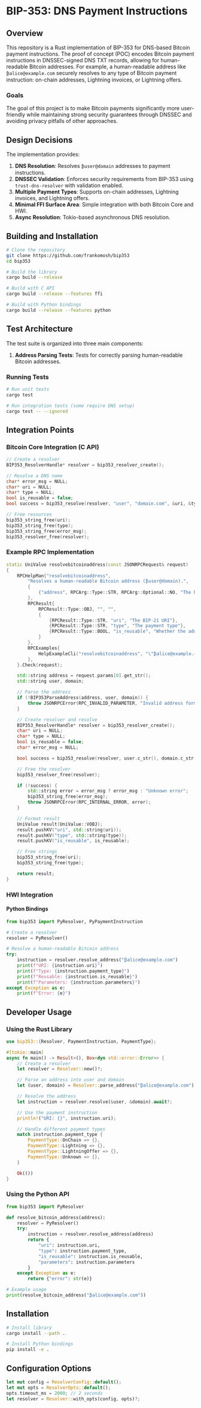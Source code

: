 # BIP-353: DNS Payment Instructions

## Overview
This repository is a Rust implementation of BIP-353 for DNS-based Bitcoin payment instructions. The proof of concept (POC) encodes Bitcoin payment instructions in DNSSEC-signed DNS TXT records, allowing for human-readable Bitcoin addresses. For example, a human-readable address like `₿alice@example.com` securely resolves to any type of Bitcoin payment instruction: on-chain addresses, Lightning invoices, or Lightning offers.

### Goals
The goal of this project is to make Bitcoin payments significantly more user-friendly while maintaining strong security guarantees through DNSSEC and avoiding privacy pitfalls of other approaches.

## Design Decisions
The implementation provides:

1. **DNS Resolution**: Resolves `₿user@domain` addresses to payment instructions.
2. **DNSSEC Validation**: Enforces security requirements from BIP-353 using `trust-dns-resolver` with validation enabled.
3. **Multiple Payment Types**: Supports on-chain addresses, Lightning invoices, and Lightning offers.
4. **Minimal FFI Surface Area**: Simple integration with both Bitcoin Core and HWI.
5. **Async Resolution**: Tokio-based asynchronous DNS resolution.

## Building and Installation

```bash
# Clone the repository
git clone https://github.com/frankomosh/bip353
cd bip353

# Build the library
cargo build --release

# Build with C API
cargo build --release --features ffi

# Build with Python bindings
cargo build --release --features python
```

## Test Architecture
The test suite is organized into three main components:

1. **Address Parsing Tests**: Tests for correctly parsing human-readable Bitcoin addresses.

### Running Tests

```bash
# Run unit tests
cargo test

# Run integration tests (some require DNS setup)
cargo test -- --ignored
```

## Integration Points

### Bitcoin Core Integration (C API)

```c
// Create a resolver
BIP353_ResolverHandle* resolver = bip353_resolver_create();

// Resolve a DNS name
char* error_msg = NULL;
char* uri = NULL;
char* type = NULL;
bool is_reusable = false;
bool success = bip353_resolve(resolver, "user", "domain.com", &uri, &type, &is_reusable, &error_msg);

// Free resources
bip353_string_free(uri);
bip353_string_free(type);
bip353_string_free(error_msg);
bip353_resolver_free(resolver);
```

### Example RPC Implementation

```cpp
static UniValue resolvebitcoinaddress(const JSONRPCRequest& request)
{
    RPCHelpMan{"resolvebitcoinaddress",
        "Resolves a human-readable Bitcoin address (₿user@domain).",
        {
            {"address", RPCArg::Type::STR, RPCArg::Optional::NO, "The human-readable Bitcoin address"}
        },
        RPCResult{
            RPCResult::Type::OBJ, "", "",
            {
                {RPCResult::Type::STR, "uri", "The BIP-21 URI"},
                {RPCResult::Type::STR, "type", "The payment type"},
                {RPCResult::Type::BOOL, "is_reusable", "Whether the address is reusable"}
            }
        },
        RPCExamples{
            HelpExampleCli("resolvebitcoinaddress", "\"₿alice@example.com\"")
        },
    }.Check(request);

    std::string address = request.params[0].get_str();
    std::string user, domain;

    // Parse the address
    if (!BIP353ParseAddress(address, user, domain)) {
        throw JSONRPCError(RPC_INVALID_PARAMETER, "Invalid address format");
    }

    // Create resolver and resolve
    BIP353_ResolverHandle* resolver = bip353_resolver_create();
    char* uri = NULL;
    char* type = NULL;
    bool is_reusable = false;
    char* error_msg = NULL;

    bool success = bip353_resolve(resolver, user.c_str(), domain.c_str(), &uri, &type, &is_reusable, &error_msg);

    // Free the resolver
    bip353_resolver_free(resolver);

    if (!success) {
        std::string error = error_msg ? error_msg : "Unknown error";
        bip353_string_free(error_msg);
        throw JSONRPCError(RPC_INTERNAL_ERROR, error);
    }

    // Format result
    UniValue result(UniValue::VOBJ);
    result.pushKV("uri", std::string(uri));
    result.pushKV("type", std::string(type));
    result.pushKV("is_reusable", is_reusable);

    // Free strings
    bip353_string_free(uri);
    bip353_string_free(type);

    return result;
}
```

### HWI Integration

#### Python Bindings

```python
from bip353 import PyResolver, PyPaymentInstruction

# Create a resolver
resolver = PyResolver()

# Resolve a human-readable Bitcoin address
try:
    instruction = resolver.resolve_address("₿alice@example.com")
    print(f"URI: {instruction.uri}")
    print(f"Type: {instruction.payment_type}")
    print(f"Reusable: {instruction.is_reusable}")
    print(f"Parameters: {instruction.parameters}")
except Exception as e:
    print(f"Error: {e}")
```

## Developer Usage

### Using the Rust Library

```rust
use bip353::{Resolver, PaymentInstruction, PaymentType};

#[tokio::main]
async fn main() -> Result<(), Box<dyn std::error::Error>> {
    // Create a resolver
    let resolver = Resolver::new()?;

    // Parse an address into user and domain
    let (user, domain) = Resolver::parse_address("₿alice@example.com")?;

    // Resolve the address
    let instruction = resolver.resolve(&user, &domain).await?;

    // Use the payment instruction
    println!("URI: {}", instruction.uri);

    // Handle different payment types
    match instruction.payment_type {
        PaymentType::OnChain => {},
        PaymentType::Lightning => {},
        PaymentType::LightningOffer => {},
        PaymentType::Unknown => {},
    }

    Ok(())
}
```

### Using the Python API

```python
from bip353 import PyResolver

def resolve_bitcoin_address(address):
    resolver = PyResolver()
    try:
        instruction = resolver.resolve_address(address)
        return {
            "uri": instruction.uri,
            "type": instruction.payment_type,
            "is_reusable": instruction.is_reusable,
            "parameters": instruction.parameters
        }
    except Exception as e:
        return {"error": str(e)}

# Example usage
print(resolve_bitcoin_address("₿alice@example.com"))
```

## Installation

```bash
# Install library
cargo install --path .

# Install Python bindings
pip install -e .
```

## Configuration Options

```rust
let mut config = ResolverConfig::default();
let mut opts = ResolverOpts::default();
opts.timeout_ms = 2000; // 2 seconds
let resolver = Resolver::with_opts(config, opts)?;
```

